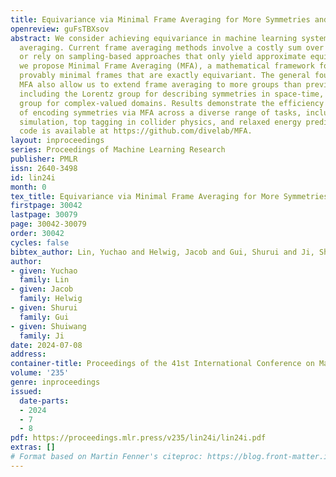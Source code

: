 ```yaml
---
title: Equivariance via Minimal Frame Averaging for More Symmetries and Efficiency
openreview: guFsTBXsov
abstract: We consider achieving equivariance in machine learning systems via frame
  averaging. Current frame averaging methods involve a costly sum over large frames
  or rely on sampling-based approaches that only yield approximate equivariance. Here,
  we propose Minimal Frame Averaging (MFA), a mathematical framework for constructing
  provably minimal frames that are exactly equivariant. The general foundations of
  MFA also allow us to extend frame averaging to more groups than previously considered,
  including the Lorentz group for describing symmetries in space-time, and the unitary
  group for complex-valued domains. Results demonstrate the efficiency and effectiveness
  of encoding symmetries via MFA across a diverse range of tasks, including $n$-body
  simulation, top tagging in collider physics, and relaxed energy prediction. Our
  code is available at https://github.com/divelab/MFA.
layout: inproceedings
series: Proceedings of Machine Learning Research
publisher: PMLR
issn: 2640-3498
id: lin24i
month: 0
tex_title: Equivariance via Minimal Frame Averaging for More Symmetries and Efficiency
firstpage: 30042
lastpage: 30079
page: 30042-30079
order: 30042
cycles: false
bibtex_author: Lin, Yuchao and Helwig, Jacob and Gui, Shurui and Ji, Shuiwang
author:
- given: Yuchao
  family: Lin
- given: Jacob
  family: Helwig
- given: Shurui
  family: Gui
- given: Shuiwang
  family: Ji
date: 2024-07-08
address:
container-title: Proceedings of the 41st International Conference on Machine Learning
volume: '235'
genre: inproceedings
issued:
  date-parts:
  - 2024
  - 7
  - 8
pdf: https://proceedings.mlr.press/v235/lin24i/lin24i.pdf
extras: []
# Format based on Martin Fenner's citeproc: https://blog.front-matter.io/posts/citeproc-yaml-for-bibliographies/
---
```

